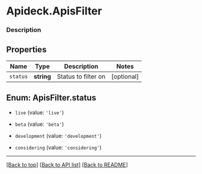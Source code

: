 # Apideck.ApisFilter

### Description

## Properties
Name | Type | Description | Notes
------------ | ------------- | ------------- | -------------
`status` | **string** | Status to filter on | [optional] 





<a name="ApisFilterStatus"></a>
## Enum: ApisFilter.status


* `live` (value: `'live'`)

* `beta` (value: `'beta'`)

* `development` (value: `'development'`)

* `considering` (value: `'considering'`)




---

[[Back to top]](#) [[Back to API list]](../../../../README.md#documentation-for-api-endpoints) [[Back to README]](../../../../README.md)


